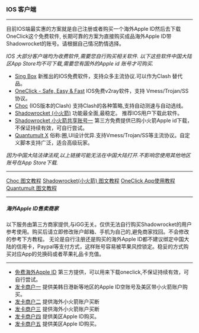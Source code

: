 ### IOS 客户端

------

目前IOS端最实惠的方案就是自己注册或者购买一个海外Apple ID然后去下载 OneClick这个免费软件, 长期可靠的方案为直接购买成品海外Apple ID带Shadowrocket的账号。请根据自己情况酌情选择。

*IOS 大部分客户端均为收费软件,需要您自行购买相关软件. 以下这些软件中国大陆区App Store均不可下载,需要您有国外的Apple id 账号才可购买.*

- [Sing Box](https://apps.apple.com/us/app/sing-box/id6451272673) 新推出的IOS免费软件，支持众多主流协议.可以作为Clash 替代品。
- [OneClick - Safe, Easy & Fast](https://apps.apple.com/us/app/oneclick-safe-easy-fast/id1545555197) IOS免费v2ray软件，支持 Vmess/Trojan/SS 协议。
- [Choc](https://apps.apple.com/us/app/choc/id1582542227) (IOS版本的Clash) 支持Clash的各种策略,支持自动测速与自动选线。
- [Shadowrocket (小火箭)](https://apps.apple.com/us/app/shadowrocket/id932747118) 功能最全面,最稳定。 推荐IOS用户下载此软件。
- [Shadowrocket 小火箭共享账号一](https://idshare.me/) 第三方免费提供已购小火箭Apple id下载，不保证持续有效，可自行尝试。
- [Quantumult X](https://apps.apple.com/hk/app/quantumult-x/id1443988620) 俗称:圈,UI设计优异.支持Vmess/Trojan/SS等主流协议。自定义脚本支持广泛，适合高级玩家。

*因为中国大陆法律法规,以上链接可能无法在中国大陆打开.不影响您使用其他地区账号在App Store下载.*

------

[ Choc 图文教程](https://igghelper.com/helper/?p=428) [ Shadowrocket(小火箭) 图文教程](https://igghelper.com/helper/?p=25) [OneClick App使用教程](https://oneclick.earth/help/oneclick.html) [ Quantumult 图文教程](https://igghelper.com/helper/?p=7)

------

##### 海外Apple ID售卖商家

以下服务由第三方商家提供,与iGG无关。仅供无法自行购买Shadowrocket的用户参考使用。购买后请立即修改账户邮箱、手机为自己的,避免商家找回。不会修改的参考下方教程。
无论是自行注册还是购买的海外Apple ID都不建议绑定中国大陆的信用卡，Paypal等支付方式，这样账号容易被苹果风控锁定。稳妥的方式购买对应App的兑换码或者苹果礼品卡充值。

------

- [免费海外Apple ID](https://www.binance.com/zh-CN/downloadTips) 第三方提供，可以用来下载oneclick,不保证持续有效，可自行尝试。
- [发卡商户一](http://apple.idid88.com/) 提供美韩日港新等地区的Apple ID空账号及美区带小火箭账户购买。
- [发卡商户二](https://gososhop.me/) 提供海外小火箭账户买断
- [发卡商户三](https://xinstore.us/#/) 提供海外小火箭账户买断
- [发卡商户四](https://taohao.me/buy/85) 提供美区Apple ID购买。
- [发卡商户五](https://shop.hi-taobao.top/) 提供美区Apple ID购买。